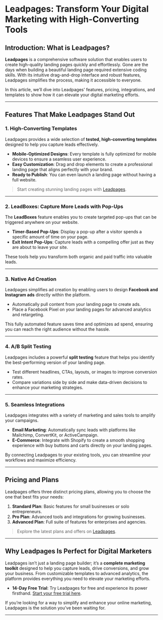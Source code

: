 # Leadpages: Transform Your Digital Marketing with High-Converting Tools

## Introduction: What is Leadpages?

**Leadpages** is a comprehensive software solution that enables users to create high-quality landing pages quickly and effortlessly. Gone are the days when building a beautiful landing page required extensive coding skills. With its intuitive drag-and-drop interface and robust features, Leadpages simplifies the process, making it accessible to everyone. 

In this article, we’ll dive into Leadpages' features, pricing, integrations, and templates to show how it can elevate your digital marketing efforts.

---

## Features That Make Leadpages Stand Out

### 1. High-Converting Templates
Leadpages provides a wide selection of **tested, high-converting templates** designed to help you capture leads effectively. 

- **Mobile-Optimized Designs**: Every template is fully optimized for mobile devices to ensure a seamless user experience.
- **Easy Customization**: Drag and drop elements to create a professional landing page that aligns perfectly with your brand.
- **Ready to Publish**: You can even launch a landing page without having a full website.

> Start creating stunning landing pages with [Leadpages](https://bit.ly/LEadPages).

---

### 2. LeadBoxes: Capture More Leads with Pop-Ups
The **LeadBoxes** feature enables you to create targeted pop-ups that can be triggered anywhere on your website. 

- **Timer-Based Pop-Ups**: Display a pop-up after a visitor spends a specific amount of time on your page.
- **Exit Intent Pop-Ups**: Capture leads with a compelling offer just as they are about to leave your site.

These tools help you transform both organic and paid traffic into valuable leads.

---

### 3. Native Ad Creation
Leadpages simplifies ad creation by enabling users to design **Facebook and Instagram ads** directly within the platform. 

- Automatically pull content from your landing page to create ads.
- Place a Facebook Pixel on your landing pages for advanced analytics and retargeting.

This fully automated feature saves time and optimizes ad spend, ensuring you can reach the right audience without the hassle.

---

### 4. A/B Split Testing
Leadpages includes a powerful **split testing** feature that helps you identify the best-performing version of your landing page.

- Test different headlines, CTAs, layouts, or images to improve conversion rates.
- Compare variations side by side and make data-driven decisions to enhance your marketing strategies.

---

### 5. Seamless Integrations
Leadpages integrates with a variety of marketing and sales tools to amplify your campaigns. 

- **Email Marketing**: Automatically sync leads with platforms like Mailchimp, ConvertKit, or ActiveCampaign.
- **E-Commerce**: Integrate with Shopify to create a smooth shopping experience with buy buttons and carts directly on your landing pages.

By connecting Leadpages to your existing tools, you can streamline your workflows and maximize efficiency.

---

## Pricing and Plans

Leadpages offers three distinct pricing plans, allowing you to choose the one that best fits your needs:

1. **Standard Plan**: Basic features for small businesses or solo entrepreneurs.
2. **Pro Plan**: Advanced tools and integrations for growing businesses.
3. **Advanced Plan**: Full suite of features for enterprises and agencies.

> Explore the latest plans and offers on [Leadpages](https://bit.ly/LEadPages).

---

## Why Leadpages Is Perfect for Digital Marketers

Leadpages isn’t just a landing page builder; it’s a **complete marketing toolkit** designed to help you capture leads, drive conversions, and grow your business. From customizable templates to advanced analytics, the platform provides everything you need to elevate your marketing efforts.

- **14-Day Free Trial**: Try Leadpages for free and experience its power firsthand. [Start your free trial here](https://bit.ly/LEadPages).

If you’re looking for a way to simplify and enhance your online marketing, Leadpages is the solution you’ve been waiting for.

---
